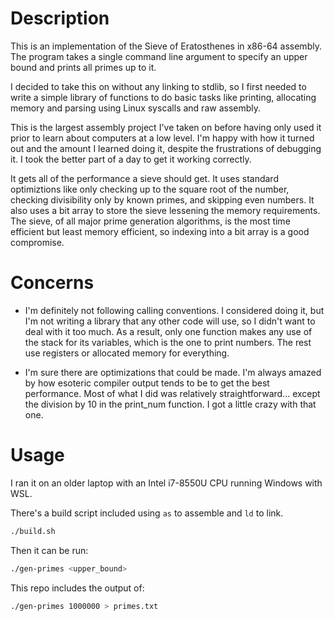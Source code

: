 # Description

This is an implementation of the Sieve of Eratosthenes in x86-64 assembly. The program takes a single command line argument to specify an upper bound and prints all primes up to it.

I decided to take this on without any linking to stdlib, so I first needed to write a simple library of functions to do basic tasks like printing, allocating memory and parsing using Linux syscalls and raw assembly.

This is the largest assembly project I've taken on before having only used it prior to learn about computers at a low level. I'm happy with how it turned out and the amount I learned doing it, despite the frustrations of debugging it. I took the better part of a day to get it working correctly.

It gets all of the performance a sieve should get. It uses standard optimiztions like only checking up to the square root of the number, checking divisibility only by known primes, and skipping even numbers. It also uses a bit array to store the sieve lessening the memory requirements. The sieve, of all major prime generation algorithms, is the most time efficient but least memory efficient, so indexing into a bit array is a good compromise.

# Concerns

-   I'm definitely not following calling conventions. I considered doing it, but I'm not writing a library that any other code will use, so I didn't want to deal with it too much. As a result, only one function makes any use of the stack for its variables, which is the one to print numbers. The rest use registers or allocated memory for everything.

-   I'm sure there are optimizations that could be made. I'm always amazed by how esoteric compiler output tends to be to get the best performance. Most of what I did was relatively straightforward... except the division by 10 in the print_num function. I got a little crazy with that one.

# Usage

I ran it on an older laptop with an Intel i7-8550U CPU running Windows with WSL.

There's a build script included using `as` to assemble and `ld` to link.

```bash
./build.sh
```

Then it can be run:

```bash
./gen-primes <upper_bound>
```

This repo includes the output of:

```bash
./gen-primes 1000000 > primes.txt
```
